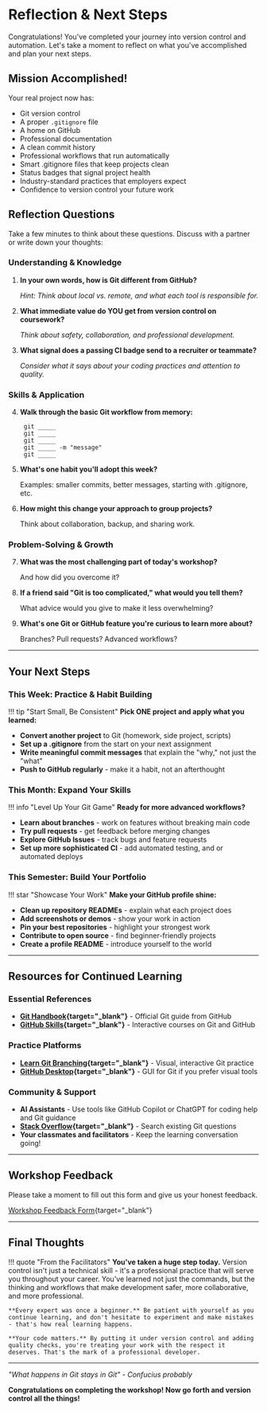 # Reflection & Next Steps

Congratulations! You've completed your journey into version control and automation. Let's take a moment to reflect on what you've accomplished and plan your next steps.

## Mission Accomplished!

Your real project now has:

- Git version control
- A proper `.gitignore` file
- A home on GitHub
- Professional documentation
- A clean commit history
- Professional workflows that run automatically
- Smart .gitignore files that keep projects clean
- Status badges that signal project health
- Industry-standard practices that employers expect
- Confidence to version control your future work

## Reflection Questions

Take a few minutes to think about these questions. Discuss with a partner or write down your thoughts:

### Understanding & Knowledge

1. **In your own words, how is Git different from GitHub?**

    *Hint: Think about local vs. remote, and what each tool is responsible for.*

2. **What immediate value do YOU get from version control on coursework?**

    *Think about safety, collaboration, and professional development.*

3. **What signal does a passing CI badge send to a recruiter or teammate?**

    *Consider what it says about your coding practices and attention to quality.*

### Skills & Application

4. **Walk through the basic Git workflow from memory:**
   
    ```
     git _____
     git _____
     git _____
     git _____ -m "message"
     git _____
    ```

5. **What's one habit you'll adopt this week?**
   
    Examples: smaller commits, better messages, starting with .gitignore, etc.

6. **How might this change your approach to group projects?**
   
    Think about collaboration, backup, and sharing work.

### Problem-Solving & Growth

7. **What was the most challenging part of today's workshop?**
   
    And how did you overcome it?

8. **If a friend said "Git is too complicated," what would you tell them?**
   
    What advice would you give to make it less overwhelming?

9. **What's one Git or GitHub feature you're curious to learn more about?**
   
    Branches? Pull requests? Advanced workflows?

---

## Your Next Steps

### This Week: Practice & Habit Building

!!! tip "Start Small, Be Consistent"
    **Pick ONE project and apply what you learned:**

- **Convert another project** to Git (homework, side project, scripts)
- **Set up a .gitignore** from the start on your next assignment
- **Write meaningful commit messages** that explain the "why," not just the "what"
- **Push to GitHub regularly** - make it a habit, not an afterthought

### This Month: Expand Your Skills

!!! info "Level Up Your Git Game"
    **Ready for more advanced workflows?**

- **Learn about branches** - work on features without breaking main code
- **Try pull requests** - get feedback before merging changes
- **Explore GitHub Issues** - track bugs and feature requests
- **Set up more sophisticated CI** - add automated testing, and or automated deploys

### This Semester: Build Your Portfolio

!!! star "Showcase Your Work"
    **Make your GitHub profile shine:**

- **Clean up repository READMEs** - explain what each project does
- **Add screenshots or demos** - show your work in action
- **Pin your best repositories** - highlight your strongest work
- **Contribute to open source** - find beginner-friendly projects
- **Create a profile README** - introduce yourself to the world

---

## Resources for Continued Learning

### Essential References
- **[Git Handbook](https://guides.github.com/introduction/git-handbook/){target="_blank"}** - Official Git guide from GitHub
- **[GitHub Skills](https://skills.github.com/){target="_blank"}** - Interactive courses on Git and GitHub

### Practice Platforms
- **[Learn Git Branching](https://learngitbranching.js.org/){target="_blank"}** - Visual, interactive Git practice
- **[GitHub Desktop](https://desktop.github.com/){target="_blank"}** - GUI for Git if you prefer visual tools

### Community & Support
- **AI Assistants** - Use tools like GitHub Copilot or ChatGPT for coding help and Git guidance
- **[Stack Overflow](https://stackoverflow.com/questions/tagged/git){target="_blank"}** - Search existing Git questions
- **Your classmates and facilitators** - Keep the learning conversation going!

---

## Workshop Feedback

Please take a moment to fill out this form and give us your honest feedback.

[Workshop Feedback Form](https://forms.gle/27spjmDzTruk34o48){target="_blank"}

---

## Final Thoughts

!!! quote "From the Facilitators"
    **You've taken a huge step today.** Version control isn't just a technical skill - it's a professional practice that will serve you throughout your career. You've learned not just the commands, but the thinking and workflows that make development safer, more collaborative, and more professional.

    **Every expert was once a beginner.** Be patient with yourself as you continue learning, and don't hesitate to experiment and make mistakes - that's how real learning happens.

    **Your code matters.** By putting it under version control and adding quality checks, you're treating your work with the respect it deserves. That's the mark of a professional developer.

---

*"What happens in Git stays in Git" - Confucius probably*

**Congratulations on completing the workshop! Now go forth and version control all the things!**
